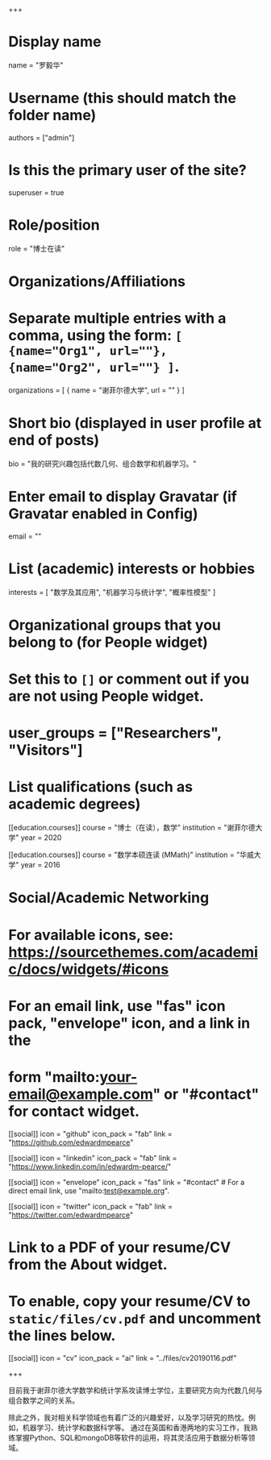 +++
# Display name
name = "罗毅华"

# Username (this should match the folder name)
authors = ["admin"]

# Is this the primary user of the site?
superuser = true

# Role/position
role = "博士在读"

# Organizations/Affiliations
#   Separate multiple entries with a comma, using the form: `[ {name="Org1", url=""}, {name="Org2", url=""} ]`.
organizations = [ { name = "谢菲尔德大学", url = "" } ]

# Short bio (displayed in user profile at end of posts)
bio = "我的研究兴趣包括代数几何、组合数学和机器学习。"

# Enter email to display Gravatar (if Gravatar enabled in Config)
email = ""

# List (academic) interests or hobbies
interests = [
  "数学及其应用",
  "机器学习与统计学",
  "概率性模型"
]

# Organizational groups that you belong to (for People widget)
#   Set this to `[]` or comment out if you are not using People widget.
# user_groups = ["Researchers", "Visitors"]

# List qualifications (such as academic degrees)
[[education.courses]]
  course = "博士（在读），数学"
  institution = "谢菲尔德大学"
  year = 2020

[[education.courses]]
  course = "数学本硕连读 (MMath)"
  institution = "华威大学"
  year = 2016

# Social/Academic Networking
# For available icons, see: https://sourcethemes.com/academic/docs/widgets/#icons
#   For an email link, use "fas" icon pack, "envelope" icon, and a link in the
#   form "mailto:your-email@example.com" or "#contact" for contact widget.

[[social]]
  icon = "github"
  icon_pack = "fab"
  link = "https://github.com/edwardmpearce"
  
[[social]]
  icon = "linkedin"
  icon_pack = "fab"
  link = "https://www.linkedin.com/in/edwardm-pearce/"
  
[[social]]
  icon = "envelope"
  icon_pack = "fas"
  link = "#contact"  # For a direct email link, use "mailto:test@example.org".
  
[[social]]
  icon = "twitter"
  icon_pack = "fab"
  link = "https://twitter.com/edwardmpearce"

# Link to a PDF of your resume/CV from the About widget.
# To enable, copy your resume/CV to `static/files/cv.pdf` and uncomment the lines below.
[[social]]
   icon = "cv"
   icon_pack = "ai"
   link = "../files/cv20190116.pdf"

+++

目前我于谢菲尔德大学数学和统计学系攻读博士学位，主要研究方向为代数几何与组合数学之间的关系。

除此之外，我对相关科学领域也有着广泛的兴趣爱好，以及学习研究的热忱。例如，机器学习、统计学和数据科学等。 通过在英国和香港两地的实习工作，我熟练掌握Python、SQL和mongoDB等软件的运用，将其灵活应用于数据分析等领域。
